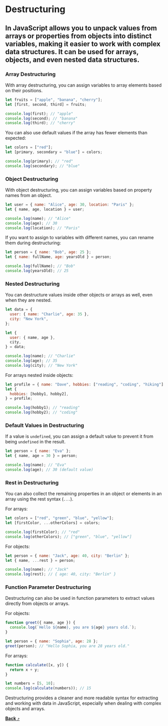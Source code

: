 # **Destructuring**

## In JavaScript allows you to unpack values from arrays or properties from objects into distinct variables, making it easier to work with complex data structures. It can be used for arrays, objects, and even nested data structures.

### Array Destructuring

With array destructuring, you can assign variables to array elements based on their positions.

```js
let fruits = ["apple", "banana", "cherry"];
let [first, second, third] = fruits;

console.log(first); // "apple"
console.log(second); // "banana"
console.log(third); // "cherry"
```

You can also use default values if the array has fewer elements than expected:

```js
let colors = ["red"];
let [primary, secondary = "blue"] = colors;

console.log(primary); // "red"
console.log(secondary); // "blue"
```

### Object Destructuring

With object destructuring, you can assign variables based on property names from an object.

```js
let user = { name: "Alice", age: 30, location: "Paris" };
let { name, age, location } = user;

console.log(name); // "Alice"
console.log(age); // 30
console.log(location); // "Paris"
```

If you want to assign to variables with different names, you can rename them during destructuring:

```js
let person = { name: "Bob", age: 25 };
let { name: fullName, age: yearsOld } = person;

console.log(fullName); // "Bob"
console.log(yearsOld); // 25
```

### Nested Destructuring

You can destructure values inside other objects or arrays as well, even when they are nested.

```js
let data = {
  user: { name: "Charlie", age: 35 },
  city: "New York",
};

let {
  user: { name, age },
  city,
} = data;

console.log(name); // "Charlie"
console.log(age); // 35
console.log(city); // "New York"
```

For arrays nested inside objects:

```js
let profile = { name: "Dave", hobbies: ["reading", "coding", "hiking"] };
let {
  hobbies: [hobby1, hobby2],
} = profile;

console.log(hobby1); // "reading"
console.log(hobby2); // "coding"
```

### Default Values in Destructuring

If a value is `undefined`, you can assign a default value to prevent it from being `undefined` in the result.

```js
let person = { name: "Eva" };
let { name, age = 30 } = person;

console.log(name); // "Eva"
console.log(age); // 30 (default value)
```

### Rest in Destructuring

You can also collect the remaining properties in an object or elements in an array using the rest syntax (`...`).

For arrays:

```js
let colors = ["red", "green", "blue", "yellow"];
let [firstColor, ...otherColors] = colors;

console.log(firstColor); // "red"
console.log(otherColors); // ["green", "blue", "yellow"]
```

For objects:

```js
let person = { name: "Jack", age: 40, city: "Berlin" };
let { name, ...rest } = person;

console.log(name); // "Jack"
console.log(rest); // { age: 40, city: "Berlin" }
```

### Function Parameter Destructuring

Destructuring can also be used in function parameters to extract values directly from objects or arrays.

For objects:

```js
function greet({ name, age }) {
  console.log(`Hello ${name}, you are ${age} years old.`);
}

let person = { name: "Sophia", age: 28 };
greet(person); // "Hello Sophia, you are 28 years old."
```

For arrays:

```js
function calculate([x, y]) {
  return x + y;
}

let numbers = [5, 10];
console.log(calculate(numbers)); // 15
```

Destructuring provides a cleaner and more readable syntax for extracting and working with data in JavaScript, especially when dealing with complex objects and arrays.

[**Back** ⤴️](https://github.com/Stei-ITstudents/Javascript-Concepts_Before-ReactJs/tree/main)
